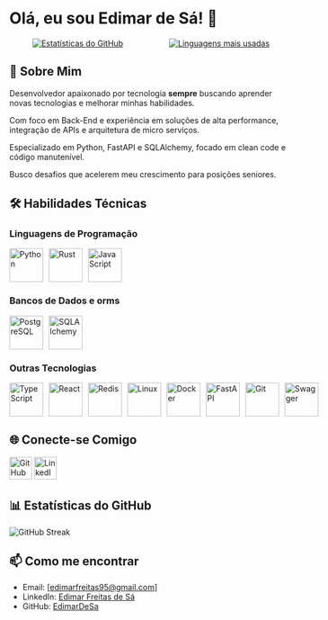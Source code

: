 # Olá, eu sou Edimar de Sá! 👋

<div align="center">
  <div style="display: flex; justify-content: space-around; align-items: center; flex-wrap: no-wrap;">
    <a href="https://github.com/EdimarDeSa/">
      <img src="https://github-readme-stats.vercel.app/api?username=EdimarDeSa&count_private=true&show_icons=true&theme=tokyonight&hide_border=true&include_all_commits=true" alt="Estatísticas do GitHub">
    </a>
    <a href="https://github.com/EdimarDeSa/">
      <img src="https://github-readme-stats.vercel.app/api/top-langs/?username=EdimarDeSa&theme=tokyonight&hide_border=true&exclude_repo=vim_files,PydeChat&layout=compact&card_width=375" alt="Linguagens mais usadas">
    </a>
  </div>
</div>

## 🚀 Sobre Mim
<p> Desenvolvedor apaixonado por tecnologia <strong>sempre</strong> buscando aprender novas tecnologias e melhorar minhas habilidades.  </p>
<p> Com foco em Back-End e experiência em soluções de alta performance, integração de APIs e arquitetura de micro serviços. </p>
<p> Especializado em Python, FastAPI e SQLAlchemy, focado em clean code e código manutenível. </p>
<p> Busco desafios que acelerem meu crescimento para posições seniores. </p>

## 🛠 Habilidades Técnicas

### Linguagens de Programação
<div style="display: flex; gap: 10px;">
  <img src="https://cdn.jsdelivr.net/gh/devicons/devicon/icons/python/python-original-wordmark.svg" width="60" title="Python"/>
  <img src="https://cdn.jsdelivr.net/gh/devicons/devicon@latest/icons/rust/rust-original.svg" width="60" title="Rust"/>
  <img src="https://cdn.jsdelivr.net/gh/devicons/devicon/icons/javascript/javascript-original.svg" width="60" title="JavaScript"/>
</div>

### Bancos de Dados e orms
<div style="display: flex; gap: 10px;">
  <img src="https://cdn.jsdelivr.net/gh/devicons/devicon@latest/icons/postgresql/postgresql-original.svg" width="60" title="PostgreSQL"/>
  <img src="https://cdn.jsdelivr.net/gh/devicons/devicon@latest/icons/sqlalchemy/sqlalchemy-original.svg" width="60" title="SQLAlchemy"/>
</div>

### Outras Tecnologias
<div style="display: flex; gap: 10px;">
  <img src="https://cdn.jsdelivr.net/gh/devicons/devicon@latest/icons/typescript/typescript-original.svg" width="60" title="TypeScript"/>
  <img src="https://cdn.jsdelivr.net/gh/devicons/devicon@latest/icons/react/react-original.svg" width="60" title="React"/>
  <img src="https://cdn.jsdelivr.net/gh/devicons/devicon@latest/icons/redis/redis-original-wordmark.svg" width="60" title="Redis"/>
  <img src="https://cdn.jsdelivr.net/gh/devicons/devicon@latest/icons/linux/linux-original.svg" width="60" title="Linux"/>
  <img src="https://cdn.jsdelivr.net/gh/devicons/devicon@latest/icons/docker/docker-original-wordmark.svg" width="60" title="Docker"/>
  <img src="https://cdn.jsdelivr.net/gh/devicons/devicon@latest/icons/fastapi/fastapi-plain-wordmark.svg" width="60" title="FastAPI"/>
  <img src="https://cdn.jsdelivr.net/gh/devicons/devicon@latest/icons/git/git-original-wordmark.svg" width="60" title="Git"/>
  <img src="https://cdn.jsdelivr.net/gh/devicons/devicon@latest/icons/swagger/swagger-original.svg" width="60" title="Swagger"/>
</div>

## 🌐 Conecte-se Comigo

[<img src="https://cdn.jsdelivr.net/gh/devicons/devicon/icons/github/github-original-wordmark.svg" width="40" alt="GitHub"/>](https://github.com/EdimarDeSa)
[<img src="https://cdn.jsdelivr.net/gh/devicons/devicon/icons/linkedin/linkedin-original.svg" width="40" alt="LinkedIn"/>](https://www.linkedin.com/in/edimar-freitas-de-sá/)

## 📊 Estatísticas do GitHub

![GitHub Streak](https://streak-stats.demolab.com?user=EdimarDeSa&theme=tokyonight&hide_border=true)

## 📫 Como me encontrar

- Email: [edimarfreitas95@gmail.com]
- LinkedIn: [Edimar Freitas de Sá](https://www.linkedin.com/in/edimar-freitas-de-sá/)
- GitHub: [EdimarDeSa](https://github.com/EdimarDeSa)
